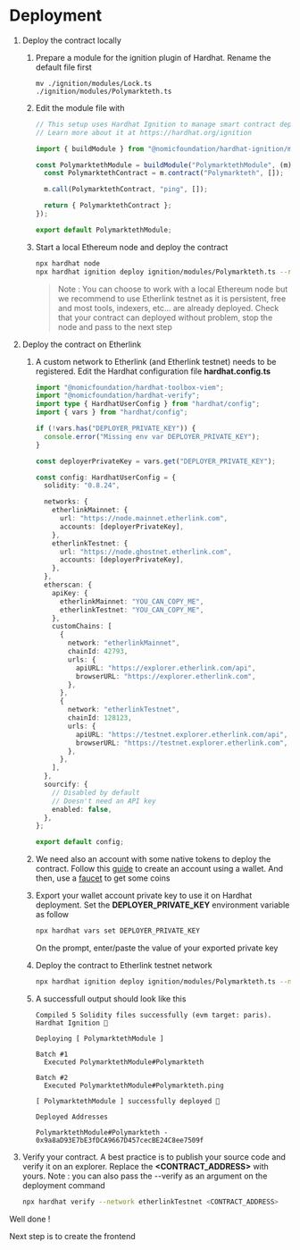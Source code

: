 # Deployment

1. Deploy the contract locally

   1. Prepare a module for the ignition plugin of Hardhat. Rename the default file first

      ```
      mv ./ignition/modules/Lock.ts ./ignition/modules/Polymarkteth.ts
      ```

   1. Edit the module file with

      ```TypeScript
      // This setup uses Hardhat Ignition to manage smart contract deployments.
      // Learn more about it at https://hardhat.org/ignition

      import { buildModule } from "@nomicfoundation/hardhat-ignition/modules";

      const PolymarktethModule = buildModule("PolymarktethModule", (m) => {
        const PolymarktethContract = m.contract("Polymarkteth", []);

        m.call(PolymarktethContract, "ping", []);

        return { PolymarktethContract };
      });

      export default PolymarktethModule;
      ```

   1. Start a local Ethereum node and deploy the contract

      ```bash
      npx hardhat node
      npx hardhat ignition deploy ignition/modules/Polymarkteth.ts --reset --network localhost
      ```

      > Note : You can choose to work with a local Ethereum node but we recommend to use Etherlink testnet as it is persistent, free and most tools, indexers, etc... are already deployed. Check that your contract can deployed without problem, stop the node and pass to the next step

1. Deploy the contract on Etherlink

   1. A custom network to Etherlink (and Etherlink testnet) needs to be registered. Edit the Hardhat configuration file **hardhat.config.ts**

      ```TypeScript
      import "@nomicfoundation/hardhat-toolbox-viem";
      import "@nomicfoundation/hardhat-verify";
      import type { HardhatUserConfig } from "hardhat/config";
      import { vars } from "hardhat/config";

      if (!vars.has("DEPLOYER_PRIVATE_KEY")) {
        console.error("Missing env var DEPLOYER_PRIVATE_KEY");
      }

      const deployerPrivateKey = vars.get("DEPLOYER_PRIVATE_KEY");

      const config: HardhatUserConfig = {
        solidity: "0.8.24",

        networks: {
          etherlinkMainnet: {
            url: "https://node.mainnet.etherlink.com",
            accounts: [deployerPrivateKey],
          },
          etherlinkTestnet: {
            url: "https://node.ghostnet.etherlink.com",
            accounts: [deployerPrivateKey],
          },
        },
        etherscan: {
          apiKey: {
            etherlinkMainnet: "YOU_CAN_COPY_ME",
            etherlinkTestnet: "YOU_CAN_COPY_ME",
          },
          customChains: [
            {
              network: "etherlinkMainnet",
              chainId: 42793,
              urls: {
                apiURL: "https://explorer.etherlink.com/api",
                browserURL: "https://explorer.etherlink.com",
              },
            },
            {
              network: "etherlinkTestnet",
              chainId: 128123,
              urls: {
                apiURL: "https://testnet.explorer.etherlink.com/api",
                browserURL: "https://testnet.explorer.etherlink.com",
              },
            },
          ],
        },
        sourcify: {
          // Disabled by default
          // Doesn't need an API key
          enabled: false,
        },
      };

      export default config;

      ```

   1. We need also an account with some native tokens to deploy the contract. Follow this [guide](https://docs.etherlink.com/get-started/using-your-wallet) to create an account using a wallet. And then, use a [faucet](https://docs.etherlink.com/get-started/getting-testnet-tokens) to get some coins

   1. Export your wallet account private key to use it on Hardhat deployment. Set the **DEPLOYER_PRIVATE_KEY** environment variable as follow

      ```bash
      npx hardhat vars set DEPLOYER_PRIVATE_KEY
      ```

      On the prompt, enter/paste the value of your exported private key

   1. Deploy the contract to Etherlink testnet network

      ```bash
      npx hardhat ignition deploy ignition/modules/Polymarkteth.ts --network etherlinkTestnet
      ```

   1. A successfull output should look like this

      ```logs
      Compiled 5 Solidity files successfully (evm target: paris).
      Hardhat Ignition 🚀

      Deploying [ PolymarktethModule ]

      Batch #1
        Executed PolymarktethModule#Polymarkteth

      Batch #2
        Executed PolymarktethModule#Polymarkteth.ping

      [ PolymarktethModule ] successfully deployed 🚀

      Deployed Addresses

      PolymarktethModule#Polymarkteth - 0x9a8aD93E7bE3fDCA9667D457cecBE24C8ee7509f
      ```

1. Verify your contract. A best practice is to publish your source code and verify it on an explorer. Replace the **<CONTRACT_ADDRESS>** with yours. Note : you can also pass the --verify as an argument on the deployment command

   ```bash
   npx hardhat verify --network etherlinkTestnet <CONTRACT_ADDRESS>
   ```

Well done !

Next step is to create the frontend